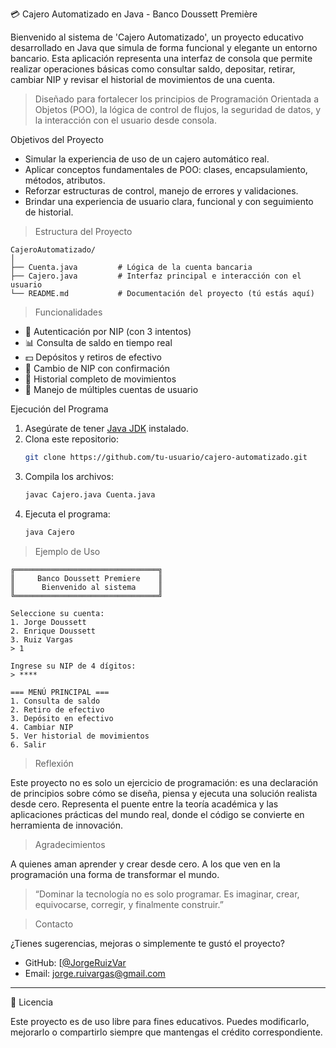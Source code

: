 💳 Cajero Automatizado en Java - Banco Doussett Première

Bienvenido al sistema de 'Cajero Automatizado', un proyecto educativo desarrollado en Java que simula de forma funcional y elegante un entorno bancario. Esta aplicación representa una interfaz de consola que permite realizar operaciones básicas como consultar saldo, depositar, retirar, cambiar NIP y revisar el historial de movimientos de una cuenta.

> Diseñado para fortalecer los principios de Programación Orientada a Objetos (POO), la lógica de control de flujos, la seguridad de datos, y la interacción con el usuario desde consola.

Objetivos del Proyecto

- Simular la experiencia de uso de un cajero automático real.
- Aplicar conceptos fundamentales de POO: clases, encapsulamiento, métodos, atributos.
- Reforzar estructuras de control, manejo de errores y validaciones.
- Brindar una experiencia de usuario clara, funcional y con seguimiento de historial.


> Estructura del Proyecto

```
CajeroAutomatizado/
│
├── Cuenta.java         # Lógica de la cuenta bancaria
├── Cajero.java         # Interfaz principal e interacción con el usuario
└── README.md           # Documentación del proyecto (tú estás aquí)
```

> Funcionalidades

- 🔐 Autenticación por NIP (con 3 intentos)
- 📊 Consulta de saldo en tiempo real
- 💵 Depósitos y retiros de efectivo
- 🔁 Cambio de NIP con confirmación
- 🧾 Historial completo de movimientos
- 👥 Manejo de múltiples cuentas de usuario

Ejecución del Programa

1. Asegúrate de tener [Java JDK](https://www.oracle.com/java/technologies/javase-downloads.html) instalado.
2. Clona este repositorio:
   ```bash
   git clone https://github.com/tu-usuario/cajero-automatizado.git
   ```
3. Compila los archivos:
   ```bash
   javac Cajero.java Cuenta.java
   ```
4. Ejecuta el programa:
   ```bash
   java Cajero
   ```


> Ejemplo de Uso

```plaintext
╔════════════════════════════════╗
║     Banco Doussett Premiere    ║
║      Bienvenido al sistema     ║
╚════════════════════════════════╝

Seleccione su cuenta:
1. Jorge Doussett
2. Enrique Doussett
3. Ruiz Vargas
> 1

Ingrese su NIP de 4 dígitos:
> ****

=== MENÚ PRINCIPAL ===
1. Consulta de saldo
2. Retiro de efectivo
3. Depósito en efectivo
4. Cambiar NIP
5. Ver historial de movimientos
6. Salir
```

> Reflexión

Este proyecto no es solo un ejercicio de programación: es una declaración de principios sobre cómo se diseña, piensa y ejecuta una solución realista desde cero. Representa el puente entre la teoría académica y las aplicaciones prácticas del mundo real, donde el código se convierte en herramienta de innovación.


> Agradecimientos

A quienes aman aprender y crear desde cero. A los que ven en la programación una forma de transformar el mundo.

> “Dominar la tecnología no es solo programar. Es imaginar, crear, equivocarse, corregir, y finalmente construir.”


> Contacto

¿Tienes sugerencias, mejoras o simplemente te gustó el proyecto?

- GitHub: [[@JorgeRuizVar](https://github.com/JorgeRuizVar/Banco_Doussett_Premiere)
- Email: jorge.ruivargas@gmail.com

---

🪪 Licencia

Este proyecto es de uso libre para fines educativos. Puedes modificarlo, mejorarlo o compartirlo siempre que mantengas el crédito correspondiente.

